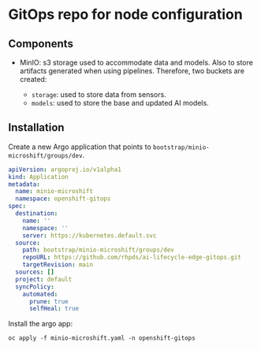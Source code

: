# GitOps repo for node configuration

## Components

* MinIO: s3 storage used to accommodate data and models. Also to store artifacts generated when using pipelines. Therefore, two buckets are created:
  
  * `storage`: used to store data from sensors.
  * `models`: used to store the base and updated AI models.

## Installation

Create a new Argo application that points to `bootstrap/minio-microshift/groups/dev`.

````yaml
apiVersion: argoproj.io/v1alpha1
kind: Application
metadata:
  name: minio-microshift
  namespace: openshift-gitops
spec:
  destination:
    name: ''
    namespace: ''
    server: https://kubernetes.default.svc
  source:
    path: bootstrap/minio-microshift/groups/dev
    repoURL: https://github.com/rhpds/ai-lifecycle-edge-gitops.git
    targetRevision: main
  sources: []
  project: default
  syncPolicy:
    automated:
      prune: true
      selfHeal: true
````

Install the argo app:

````shellscript
oc apply -f minio-microshift.yaml -n openshift-gitops
````


